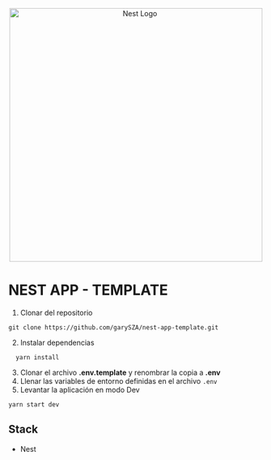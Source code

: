 <p align="center">
  <a href="http://nestjs.com/" target="blank"><img src="https://nestjs.com/img/logo-small.svg" width="500" alt="Nest Logo" /></a>
</p>

# NEST APP - TEMPLATE

1. Clonar del repositorio
```
git clone https://github.com/garySZA/nest-app-template.git
```
2. Instalar dependencias
```
  yarn install
```
3. Clonar el archivo __.env.template__ y renombrar la copia a __.env__
4. Llenar las variables de entorno definidas en el archivo ```.env```
5. Levantar la aplicación en modo Dev
```
yarn start dev
```

## Stack
* Nest